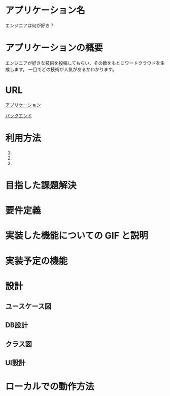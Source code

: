 # アプリケーション名

エンジニアは何が好き？

# アプリケーションの概要

エンジニアが好きな技術を投稿してもらい、その数をもとにワードクラウドを生成します。
一目でどの技術が人気があるかわかります。

# URL

[アプリケーション]()

[バックエンド](https://github.com/a-kit-2/what-engineers-like-backend)

# 利用方法

1. 
2. 
3. 

# 目指した課題解決

# 要件定義

# 実装した機能についての GIF と説明

# 実装予定の機能

# 設計

## ユースケース図

## DB設計

## クラス図 

## UI設計

# ローカルでの動作方法
